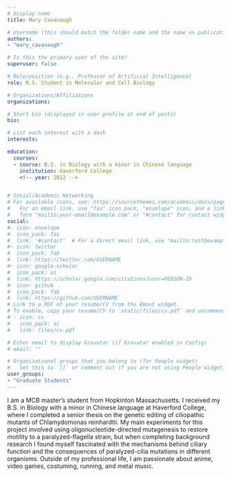 ```yaml
---
# Display name
title: Mary Cavanaugh

# Username (this should match the folder name and the name on publications)
authors:
- "mary_cavanaugh"

# Is this the primary user of the site?
superuser: false

# Role/position (e.g., Professor of Artificial Intelligence)
role: M.S. Student in Molecular and Cell Biology

# Organizations/Affiliations
organizations:

# Short bio (displayed in user profile at end of posts)
bio: 

# List each interest with a dash
interests:

education:
  courses:
  - course: B.S. in Biology with a minor in Chinese language
    institution: Haverford College
    <!-- year: 2012 -->


# Social/Academic Networking
# For available icons, see: https://sourcethemes.com/academic/docs/page-builder/#icons
#   For an email link, use "fas" icon pack, "envelope" icon, and a link in the
#   form "mailto:your-email@example.com" or "#contact" for contact widget.
social:
#- icon: envelope
#  icon_pack: fas
#  link: '#contact'  # For a direct email link, use "mailto:test@example.org".
#- icon: twitter
#  icon_pack: fab
#  link: https://twitter.com/USERNAME
#- icon: google-scholar
#  icon_pack: ai
#  link: https://scholar.google.com/citations?user=PERSON-ID
#- icon: github
#  icon_pack: fab
#  link: https://github.com/USERNAME
# Link to a PDF of your resume/CV from the About widget.
# To enable, copy your resume/CV to `static/files/cv.pdf` and uncomment the lines below.
# - icon: cv
#   icon_pack: ai
#   link: files/cv.pdf

# Enter email to display Gravatar (if Gravatar enabled in Config)
# email: ""

# Organizational groups that you belong to (for People widget)
#   Set this to `[]` or comment out if you are not using People widget.
user_groups:
- "Graduate Students"
---
```


I am a MCB master’s student from Hopkinton Massachusetts.   I received my B.S. in Biology with a minor in Chinese language at Haverford College, where I completed a senior thesis on the genetic editing of ciliopathic mutants of Chlamydomonas reinhardtii.    My main experiments for this project involved using oligonucleotide-directed mutagenesis to restore motility to a paralyzed-flagella strain, but when completing background research I found myself fascinated with the mechanisms behind ciliary function and the consequences of paralyzed-cilia mutations in different organisms. Outside of my professional life, I am passionate about anime, video games, costuming, running, and metal music.